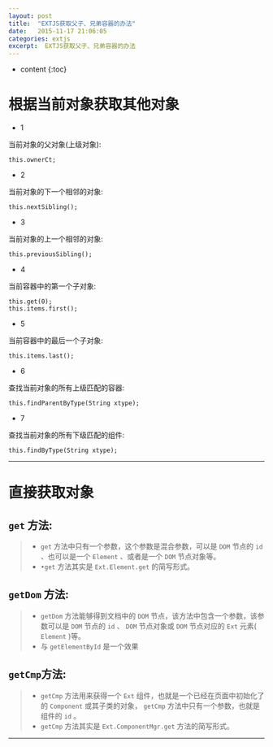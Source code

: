 ```yaml
---
layout: post
title:  "EXTJS获取父子、兄弟容器的办法"
date:   2015-11-17 21:06:05
categories: extjs
excerpt:  EXTJS获取父子、兄弟容器的办法
---
```


* content
{:toc}

# 根据当前对象获取其他对象

* 1

当前对象的父对象(上级对象):

	this.ownerCt;
	
* 2

当前对象的下一个相邻的对象:

	
	this.nextSibling();
	
* 3

当前对象的上一个相邻的对象:


	this.previousSibling();
	
* 4 

当前容器中的第一个子对象:

	
	this.get(0);
	this.items.first();
	
* 5 

当前容器中的最后一个子对象:

	
	this.items.last();
	
* 6 

查找当前对象的所有上级匹配的容器:

	
	this.findParentByType(String xtype);
	
* 7 

查找当前对象的所有下级匹配的组件:

	
	this.findByType(String xtype);
	
---
	
# 直接获取对象

##  `get` 方法:

>*  `get` 方法中只有一个参数，这个参数是混合参数，可以是 `DOM` 节点的 `id` 、也可以是一个 `Element` 、或者是一个 `DOM` 节点对象等。 
>*  `•get` 方法其实是 `Ext.Element.get` 的简写形式。	
	
##  `getDom` 方法:

>*  `getDom` 方法能够得到文档中的 `DOM` 节点，该方法中包含一个参数，该参数可以是 `DOM` 节点的 `id` 、 `DOM` 节点对象或 `DOM` 节点对应的 `Ext` 元素( `Element` )等。 
>*  与 `getElementById` 是一个效果

##  `getCmp`方法:

>*  `getCmp` 方法用来获得一个 `Ext` 组件，也就是一个已经在页面中初始化了的 `Component` 或其子类的对象， `getCmp` 方法中只有一个参数，也就是组件的 `id` 。
>*  `getCmp` 方法其实是 `Ext.ComponentMgr.get` 方法的简写形式。

---
